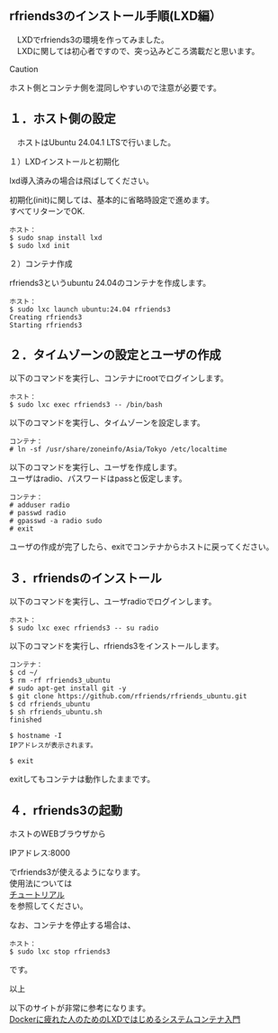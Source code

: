 ## rfriends3のインストール手順(LXD編）  
  
　LXDでrfriends3の環境を作ってみました。    
　LXDに関しては初心者ですので、突っ込みどころ満載だと思います。  
   
> [!CAUTION]
> ホスト側とコンテナ側を混同しやすいので注意が必要です。  
  
## １．ホスト側の設定  
    
　ホストはUbuntu 24.04.1 LTSで行いました。  
  
１）LXDインストールと初期化  
    
lxd導入済みの場合は飛ばしてください。  
  
初期化(init)に関しては、基本的に省略時設定で進めます。  
すべてリターンでOK.  
```
ホスト：  
$ sudo snap install lxd  
$ sudo lxd init   
```  
２）コンテナ作成  
    
rfriends3というubuntu 24.04のコンテナを作成します。  
```  
ホスト：  
$ sudo lxc launch ubuntu:24.04 rfriends3  
Creating rfriends3
Starting rfriends3
```  
## ２．タイムゾーンの設定とユーザの作成  
    
以下のコマンドを実行し、コンテナにrootでログインします。  
```  
ホスト：  
$ sudo lxc exec rfriends3 -- /bin/bash  
```  
  
以下のコマンドを実行し、タイムゾーンを設定します。    
```
コンテナ：    
# ln -sf /usr/share/zoneinfo/Asia/Tokyo /etc/localtime  
``` 
  
以下のコマンドを実行し、ユーザを作成します。  
ユーザはradio、パスワードはpassと仮定します。    
```
コンテナ：    
# adduser radio  
# passwd radio  
# gpasswd -a radio sudo  
# exit  
```  
ユーザの作成が完了したら、exitでコンテナからホストに戻ってください。  
  
## ３．rfriendsのインストール  
    
以下のコマンドを実行し、ユーザradioでログインします。  
```  
ホスト：  
$ sudo lxc exec rfriends3 -- su radio  
```  
  
以下のコマンドを実行し、rfriends3をインストールします。  
```  
コンテナ：  
$ cd ~/  
$ rm -rf rfriends3_ubuntu
# sudo apt-get install git -y  
$ git clone https://github.com/rfriends/rfriends_ubuntu.git
$ cd rfriends_ubuntu  
$ sh rfriends_ubuntu.sh  
finished  
  
$ hostname -I  
IPアドレスが表示されます。  
  
$ exit  
```  
exitしてもコンテナは動作したままです。
    
## ４．rfriends3の起動
  
ホストのWEBブラウザから  
  
IPアドレス:8000  
  
でrfriends3が使えるようになります。  
使用法については  
[チュートリアル](https://github.com/rfriends/rfriends3/wiki/%EF%BC%90%EF%BC%90%EF%BC%8E%E3%83%81%E3%83%A5%E3%83%BC%E3%83%88%E3%83%AA%E3%82%A2%E3%83%AB)   
を参照してください。
  
なお、コンテナを停止する場合は、  
```
ホスト：
$ sudo lxc stop rfriends3
```
です。  
  
以上  
  


以下のサイトが非常に参考になります。  
[Dockerに疲れた人のためのLXDではじめるシステムコンテナ入門](https://speakerdeck.com/devops_vtj/dockernipi-retaren-notamenolxddehazimerusisutemukontenaru-men)

